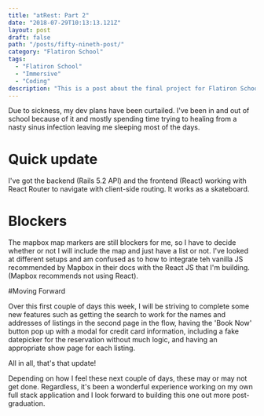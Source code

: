 ```yaml
---
title: "atRest: Part 2"
date: "2018-07-29T10:13:13.121Z"
layout: post
draft: false
path: "/posts/fifty-nineth-post/"
category: "Flatiron School"
tags:
  - "Flatiron School"
  - "Immersive"
  - "Coding"
description: "This is a post about the final project for Flatiron School's in-person immersive."
---
```


Due to sickness, my dev plans have been curtailed. I've been in and out of school because of it and mostly spending time trying to healing from a nasty sinus infection leaving me sleeping most of the days.  

# Quick update

I've got the backend (Rails 5.2 API) and the frontend (React) working with React Router to navigate with client-side routing. It works as a skateboard. 

# Blockers 

The mapbox map markers are still blockers for me, so I have to decide whether or not I will include the map and just have a list or not. I've looked at different setups and am confused as to how to integrate teh vanilla JS recommended by Mapbox in their docs with the React JS that I'm building. 
(Mapbox recommends not using React). 

#Moving Forward 

Over this first couple of days this week, I will be striving to complete some new features such as getting the search to work for the names and addresses of listings in the second page in the flow, having the 'Book Now' button pop up with a modal for credit card information, including a fake datepicker for the reservation without much logic, and having an appropriate show page for each listing. 

All in all, that's that update!

Depending on how I feel these next couple of days, these may or may not get done. Regardless, it's been a wonderful experience working on my own full stack application and I look forward to building this one out more post-graduation. 




